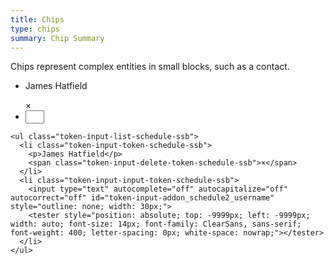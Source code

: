 ```yaml
---
title: Chips
type: chips
summary: Chip Summary
---
```


Chips represent complex entities in small blocks, such as a contact.

<ul class="token-input-list-schedule-ssb"><li class="token-input-token-schedule-ssb"><p>James Hatfield</p><span class="token-input-delete-token-schedule-ssb">×</span></li><li class="token-input-input-token-schedule-ssb"><input type="text" autocomplete="off" autocapitalize="off" autocorrect="off" id="token-input-addon_schedule2_username" style="outline: none; width: 30px;"><tester style="position: absolute; top: -9999px; left: -9999px; width: auto; font-size: 14px; font-family: ClearSans, sans-serif; font-weight: 400; letter-spacing: 0px; white-space: nowrap;"></tester></li></ul>

```
<ul class="token-input-list-schedule-ssb">
  <li class="token-input-token-schedule-ssb">
    <p>James Hatfield</p>
    <span class="token-input-delete-token-schedule-ssb">×</span>
  </li>
  <li class="token-input-input-token-schedule-ssb">
    <input type="text" autocomplete="off" autocapitalize="off" autocorrect="off" id="token-input-addon_schedule2_username" style="outline: none; width: 30px;">
    <tester style="position: absolute; top: -9999px; left: -9999px; width: auto; font-size: 14px; font-family: ClearSans, sans-serif; font-weight: 400; letter-spacing: 0px; white-space: nowrap;"></tester>
  </li>
</ul>
```
